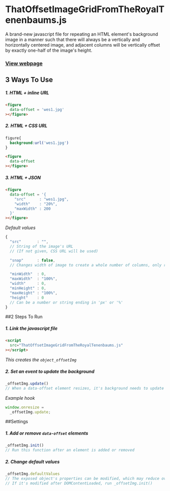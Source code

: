 # ThatOffsetImageGridFromTheRoyalTenenbaums.js

A brand-new javascript file for repeating an HTML element's background image in a manner such that there will always be a vertically and horizontally centered image, and adjacent columns will be vertically offset by exactly one-half of the image's height.

### [View webpage](http://tylerdeitz.co/ThatOffsetImageGridFromTheRoyalTenenbaums.js)

## 3 Ways To Use
##### 1. HTML + inline URL
```html
<figure
  data-offset = 'wes1.jpg'
></figure>
```
##### 2. HTML + CSS URL

```css
figure{
  background:url('wes1.jpg')
}
```
```html
<figure
  data-offset
></figure>
```
##### 3. HTML + JSON
```html
<figure
  data-offset = '{
    "src"      : "wes1.jpg",
    "width"    : "20%",
    "maxWidth" : 200
  }'
></figure>
```
*Default values*
```javascript
{
  "src"       : "",
  // String of the image's URL
  // (If not given, CSS URL will be used)

  "snap"      : false,
  // Changes width of image to create a whole number of columns, only respecting one min/max property

  "minWidth"  : 0,
  "maxWidth"  : "100%",
  "width"     : 0,
  "minHeight" : 0,
  "maxHeight" : "100%",
  "height"    : 0
  // Can be a number or string ending in 'px' or '%'
}
```

##2 Steps To Run
##### 1. Link the javascript file
```html
<script
  src="ThatOffsetImageGridFromTheRoyalTenenbaums.js"
></script>
```
*This creates the ```object_offsetImg```*
##### 2. Set an event to update the background
```javascript
_offsetImg.update()
// When a data-offset element resizes, it's background needs to update
```

*Example hook*
```javascript
window.onresize =
  _offsetImg.update;
```

##Settings
##### 1. Add or remove ```data-offset``` elements
```javascript
_offsetImg.init()
// Run this function after an element is added or removed
```

##### 2. Change default values
```javascript
_offsetImg.defaultValues
// The exposed object's properties can be modified, which may reduce overall markup in some situations
// If it's modified after DOMContentLoaded, run _offsetImg.init()
```
